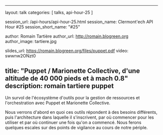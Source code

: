 ---
layout: talk
categories: [ talks, api-hour-25 ]

session_url: /api-hours/api-hour-25.html
session_name: Clermont'ech API Hour &#35;25
session_short_name: "&#35;25"

author: Romain Tartière
author_url: http://romain.blogreen.org
author_image: tartiere.jpg

slides_url: https://romain.blogreen.org/files/puppet.pdf
video: swwnw2ONzt0

title: "Puppet / Marionette Collective, d'une altitude de 40 000 pieds et à mach 0.8"
description: romain tartiere puppet
------

Un survol de l'écosystème d'outils pour la gestion de ressources et l'orchestration avec
Puppet et Marionette Collective.

Nous verrons d'abord en quoi ces outils répondent à des besoins différents, puis l'architecture
dans laquelle il s'inscrivent, par où commencer pour les utiliser et par où continuer une fois
qu'on a commencé. Nous ferons quelques escales sur des points de vigilance au cours de notre périple.
